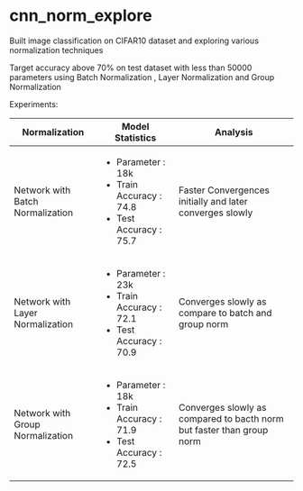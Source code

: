 # cnn_norm_explore
 Built image classification on CIFAR10 dataset and exploring various normalization techniques

 Target accuracy above 70% on test dataset with less than 50000 parameters using Batch Normalization , Layer Normalization and Group Normalization

 Experiments:

 | Normalization | Model Statistics | Analysis |
 | --- | --- | --- |
 | Network with Batch Normalization | <ul><li>Parameter : 18k</li><li>Train Accuracy : 74.8</li><li>Test Accuracy : 75.7</li></ul> | Faster Convergences initially and later converges slowly |
 | Network with Layer Normalization | <ul><li>Parameter : 23k</li><li>Train Accuracy : 72.1</li><li>Test Accuracy : 70.9</li></ul> | Converges slowly as compare to batch and group norm |
 | Network with Group Normalization | <ul><li>Parameter : 18k</li><li>Train Accuracy : 71.9</li><li>Test Accuracy : 72.5</li></ul> | Converges slowly as compared to bacth norm but faster than group norm |


 



